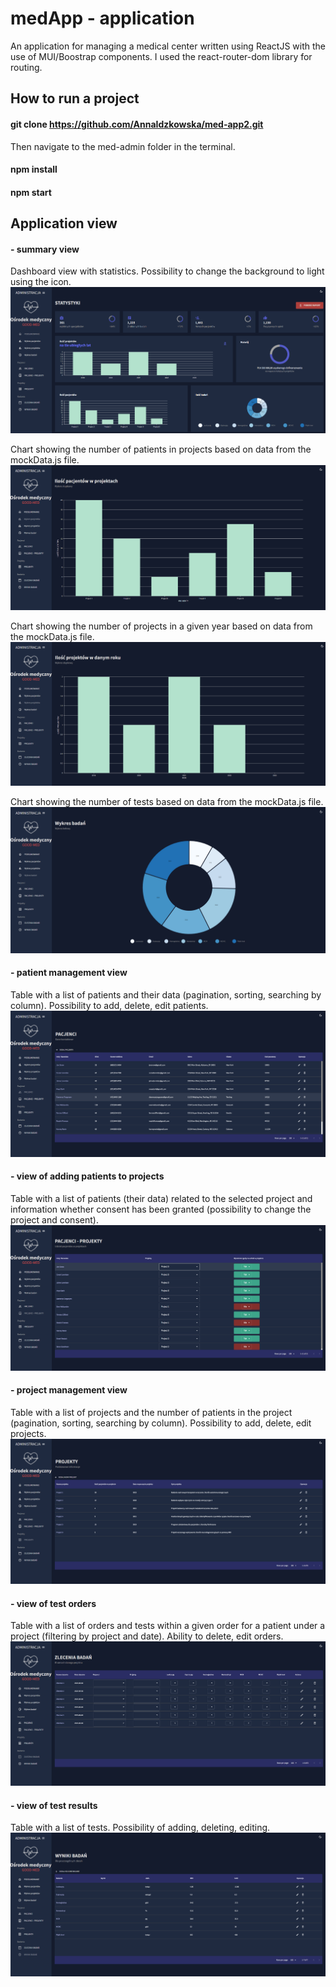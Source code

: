 # medApp - application



An application for managing a medical center written using ReactJS with the use of MUI/Boostrap components.
I used the react-router-dom library for routing.

## How to run a project

#### git clone https://github.com/AnnaIdzkowska/med-app2.git

Then navigate to the med-admin folder in the terminal.

#### npm install
#### npm start


## Application view
#### - summary view

Dashboard view with statistics. Possibility to change the background to light using the icon.
![](images/Zrzut1.png)

Chart showing the number of patients in projects based on data from the mockData.js file.
![](images/Zrzut2.png)

Chart showing the number of projects in a given year based on data from the mockData.js file.
![](images/Zrzut3.png)

Chart showing the number of tests based on data from the mockData.js file.
![](images/Zrzut4.png)

#### - patient management view

Table with a list of patients and their data (pagination, sorting, searching by column). Possibility to add, delete, edit patients.
![](images/Zrzut5.png)

#### - view of adding patients to projects

Table with a list of patients (their data) related to the selected project and information whether consent has been granted (possibility to change the project and consent).
![](images/Zrzut6.png)

#### - project management view

Table with a list of projects and the number of patients in the project (pagination, sorting, searching by column). Possibility to add, delete, edit projects.
![](images/Zrzut7.png)

#### - view of test orders

Table with a list of orders and tests within a given order for a patient under a project (filtering by project and date). Ability to delete, edit orders.
![](images/Zrzut8.png)

#### - view of test results

Table with a list of tests. Possibility of adding, deleting, editing.
![](images/Zrzut9.png)

